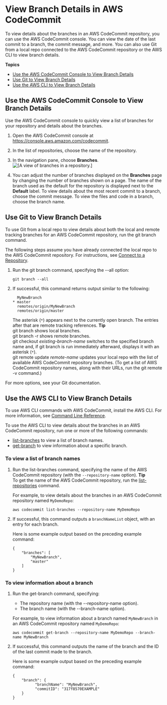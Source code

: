 # View Branch Details in AWS CodeCommit<a name="how-to-view-branch-details"></a>

To view details about the branches in an AWS CodeCommit repository, you can use the AWS CodeCommit console\. You can view the date of the last commit to a branch, the commit message, and more\. You can also use Git from a local repo connected to the AWS CodeCommit repository or the AWS CLI to view branch details\.

**Topics**
+ [Use the AWS CodeCommit Console to View Branch Details](#how-to-view-branch-details-console)
+ [Use Git to View Branch Details](#how-to-view-branch-details-git)
+ [Use the AWS CLI to View Branch Details](#how-to-view-branch-details-cli)

## Use the AWS CodeCommit Console to View Branch Details<a name="how-to-view-branch-details-console"></a>

Use the AWS CodeCommit console to quickly view a list of branches for your repository and details about the branches\.

1. Open the AWS CodeCommit console at [https://console\.aws\.amazon\.com/codecommit](https://console.aws.amazon.com/codecommit)\.

1. In the list of repositories, choose the name of the repository\. 

1. In the navigation pane, choose **Branches**\.  
![\[A view of branches in a repository.\]](http://docs.aws.amazon.com/codecommit/latest/userguide/images/codecommit-branches-list.png)

1. You can adjust the number of branches displayed on the **Branches** page by changing the number of branches shown on a page\. The name of the branch used as the default for the repository is displayed next to the **Default** label\. To view details about the most recent commit to a branch, choose the commit message\. To view the files and code in a branch, choose the branch name\. 

## Use Git to View Branch Details<a name="how-to-view-branch-details-git"></a>

To use Git from a local repo to view details about both the local and remote tracking branches for an AWS CodeCommit repository, run the git branch command\.

The following steps assume you have already connected the local repo to the AWS CodeCommit repository\. For instructions, see [Connect to a Repository](how-to-connect.md)\.

1. Run the git branch command, specifying the \-\-all option:

   ```
   git branch --all
   ```

1. If successful, this command returns output similar to the following:

   ```
     MyNewBranch
   * master
     remotes/origin/MyNewBranch
     remotes/origin/master
   ```

   The asterisk \(`*`\) appears next to the currently open branch\. The entries after that are remote tracking references\.
**Tip**  
git branch shows local branches\.  
git branch \-r shows remote branches\.  
git checkout *existing\-branch\-name* switches to the specified branch name and, if git branch is run immediately afterward, displays it with an asterisk \(`*`\)\.  
git remote update *remote\-name* updates your local repo with the list of available AWS CodeCommit repository branches\. \(To get a list of AWS CodeCommit repository names, along with their URLs, run the git remote \-v command\.\)

For more options, see your Git documentation\.

## Use the AWS CLI to View Branch Details<a name="how-to-view-branch-details-cli"></a>

To use AWS CLI commands with AWS CodeCommit, install the AWS CLI\. For more information, see [Command Line Reference](cmd-ref.md)\. 

To use the AWS CLI to view details about the branches in an AWS CodeCommit repository, run one or more of the following commands:
+ [list\-branches](#how-to-view-branch-details-cli) to view a list of branch names\.
+ [get\-branch](#how-to-view-branch-details-cli-details) to view information about a specific branch\.

### To view a list of branch names<a name="how-to-view-branch-details-cli-list"></a>

1. Run the list\-branches command, specifying the name of the AWS CodeCommit repository \(with the `--repository-name` option\)\.
**Tip**  
To get the name of the AWS CodeCommit repository, run the [list\-repositories](how-to-view-repository-details.md#how-to-view-repository-details-no-name-cli) command\.

   For example, to view details about the branches in an AWS CodeCommit repository named `MyDemoRepo`:

   ```
   aws codecommit list-branches --repository-name MyDemoRepo
   ```

1. If successful, this command outputs a `branchNameList` object, with an entry for each branch\.

   Here is some example output based on the preceding example command:

   ```
   {
       "branches": [
           "MyNewBranch",
           "master"
       ]
   }
   ```

### To view information about a branch<a name="how-to-view-branch-details-cli-details"></a>

1. Run the get\-branch command, specifying:
   + The repository name \(with the \-\-repository\-name option\)\.
   + The branch name \(with the \-\-branch\-name option\)\.

   For example, to view information about a branch named `MyNewBranch` in an AWS CodeCommit repository named `MyDemoRepo`:

   ```
   aws codecommit get-branch --repository-name MyDemoRepo --branch-name MyNewBranch
   ```

1. If successful, this command outputs the name of the branch and the ID of the last commit made to the branch\.

   Here is some example output based on the preceding example command:

   ```
   {
       "branch": {
             "branchName": "MyNewBranch",
             "commitID": "317f8570EXAMPLE"
       }
   }
   ```